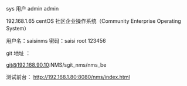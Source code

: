 sys 用户   admin  admin

192.168.1.65 centOS  社区企业操作系统（Community Enterprise Operating System）


用户名：saisinms 密码：saisi
root 123456



git 地址 ：

git@192.168.90.10:NMS/sgit_nms/nms_be

测试前台：
    http://192.168.1.80:8080/nms/index.html 





